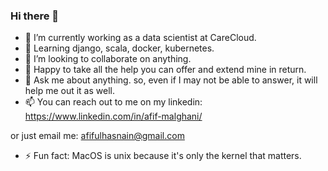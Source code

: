 ### Hi there 👋

- 🔭 I’m currently working as a data scientist at CareCloud.
- 🌱 Learning django, scala, docker, kubernetes.
- 👯 I’m looking to collaborate on anything.
- 🤔 Happy to take all the help you can offer and extend mine in return.
- 💬 Ask me about anything. so, even if I may not be able to answer, it will help me out it as well.
- 📫 You can reach out to me on my linkedin:
https://www.linkedin.com/in/afif-malghani/

or just email me:
afifulhasnain@gmail.com

- ⚡ Fun fact: MacOS is unix because it's only the kernel that matters.
